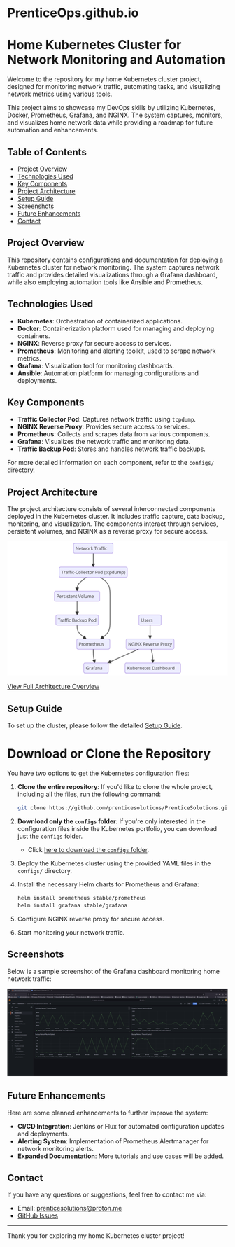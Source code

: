 # PrenticeOps.github.io

# Home Kubernetes Cluster for Network Monitoring and Automation

Welcome to the repository for my home Kubernetes cluster project, designed for monitoring network traffic, automating tasks, and visualizing network metrics using various tools.

This project aims to showcase my DevOps skills by utilizing Kubernetes, Docker, Prometheus, Grafana, and NGINX. The system captures, monitors, and visualizes home network data while providing a roadmap for future automation and enhancements.

## Table of Contents
- [Project Overview](#project-overview)
- [Technologies Used](#technologies-used)
- [Key Components](#key-components)
- [Project Architecture](#project-architecture)
- [Setup Guide](#setup-guide)
- [Screenshots](#screenshots)
- [Future Enhancements](#future-enhancements)
- [Contact](#contact)

## Project Overview

This repository contains configurations and documentation for deploying a Kubernetes cluster for network monitoring. The system captures network traffic and provides detailed visualizations through a Grafana dashboard, while also employing automation tools like Ansible and Prometheus.

## Technologies Used

- **Kubernetes**: Orchestration of containerized applications.
- **Docker**: Containerization platform used for managing and deploying containers.
- **NGINX**: Reverse proxy for secure access to services.
- **Prometheus**: Monitoring and alerting toolkit, used to scrape network metrics.
- **Grafana**: Visualization tool for monitoring dashboards.
- **Ansible**: Automation platform for managing configurations and deployments.

## Key Components

- **Traffic Collector Pod**: Captures network traffic using `tcpdump`.
- **NGINX Reverse Proxy**: Provides secure access to services.
- **Prometheus**: Collects and scrapes data from various components.
- **Grafana**: Visualizes the network traffic and monitoring data.
- **Traffic Backup Pod**: Stores and handles network traffic backups.

For more detailed information on each component, refer to the `configs/` directory.

## Project Architecture

The project architecture consists of several interconnected components deployed in the Kubernetes cluster. It includes traffic capture, data backup, monitoring, and visualization. The components interact through services, persistent volumes, and NGINX as a reverse proxy for secure access.

![Project Architecture](/kubernetes-portfolio/images/diagram.png)

[View Full Architecture Overview](/kubernetes-portfolio/architecture.md)

## Setup Guide

To set up the cluster, please follow the detailed [Setup Guide](/kubernetes-portfolio/setup.html).

# Download or Clone the Repository

You have two options to get the Kubernetes configuration files:

1. **Clone the entire repository**:
    If you'd like to clone the whole project, including all the files, run the following command:

    ```bash
    git clone https://github.com/prenticesolutions/PrenticeSolutions.github.io.git
    ```

2. **Download only the `configs` folder**:
    If you're only interested in the configuration files inside the Kubernetes portfolio, you can download just the `configs` folder.

    - Click [here to download the `configs` folder](https://github.com/prenticesolutions/PrenticeSolutions.github.io/tree/main/kubernetes-portfolio/configs).

3. Deploy the Kubernetes cluster using the provided YAML files in the `configs/` directory.

4. Install the necessary Helm charts for Prometheus and Grafana:
    ```bash
    helm install prometheus stable/prometheus
    helm install grafana stable/grafana
    ```

5. Configure NGINX reverse proxy for secure access.

6. Start monitoring your network traffic.

## Screenshots

Below is a sample screenshot of the Grafana dashboard monitoring home network traffic:

![Grafana Dashboard](/kubernetes-portfolio/images/grafana-dashboard.png)

## Future Enhancements

Here are some planned enhancements to further improve the system:

- **CI/CD Integration**: Jenkins or Flux for automated configuration updates and deployments.
- **Alerting System**: Implementation of Prometheus Alertmanager for network monitoring alerts.
- **Expanded Documentation**: More tutorials and use cases will be added.

## Contact

If you have any questions or suggestions, feel free to contact me via:

- Email: prenticesolutions@proton.me
- [GitHub Issues](https://github.com/prenticesolutions/PrenticeSolutions.github.io/issues)

---

Thank you for exploring my home Kubernetes cluster project!
